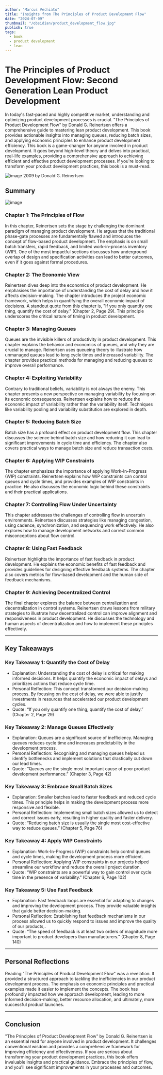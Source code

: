 ```yaml
---
author: "Marcus Vechiato"
title: "Insights from The Principles of Product Development Flow"
date: "2024-07-09"
thumbnail: "/obsidian/product_development_flow.jpg"
publish: true
tags: 
  - book
  - product development
  - lean
--- 
```


# **The Principles of Product Development Flow: Second Generation Lean Product Development**

In today's fast-paced and highly competitive market, understanding and optimizing product development processes is crucial. "The Principles of Product Development Flow" by Donald G. Reinertsen offers a comprehensive guide to mastering lean product development. This book provides actionable insights into managing queues, reducing batch sizes, and applying economic principles to enhance product development efficiency. This book is a game-changer for anyone involved in product development. It goes beyond high-level theory and delves into practical, real-life examples, providing a comprehensive approach to achieving efficient and effective product development processes. If you're looking to transform your product development practices, this book is a must-read.

![image](/obsidian/product_development_flow.jpg)
2009 by Donald G. Reinertsen

## Summary
![image](/obsidian/mindmap_product_development_flow.png)
### **Chapter 1: The Principles of Flow**
In this chapter, Reinertsen sets the stage by challenging the dominant paradigm of managing product development. He argues that the traditional phase-gate processes are fundamentally flawed and introduces the concept of flow-based product development. The emphasis is on small batch transfers, rapid feedback, and limited work-in-process inventory (WIP). One of the most impactful sections discusses how underground overlap of design and specification activities can lead to better outcomes, even if it goes against formal procedures.

### **Chapter 2: The Economic View**
Reinertsen dives deep into the economics of product development. He emphasises the importance of understanding the cost of delay and how it affects decision-making. The chapter introduces the project economic framework, which helps in quantifying the overall economic impact of decisions. A standout quote from this chapter is, "If you only quantify one thing, quantify the cost of delay." (Chapter 2, Page 29). This principle underscores the critical nature of timing in product development.

### **Chapter 3: Managing Queues**
Queues are the invisible killers of productivity in product development. This chapter explains the behavior and economics of queues, and why they are crucial to manage. Reinertsen uses queueing theory to illustrate how unmanaged queues lead to long cycle times and increased variability. The chapter provides practical methods for managing and reducing queues to improve overall performance.

### **Chapter 4: Exploiting Variability**
Contrary to traditional beliefs, variability is not always the enemy. This chapter presents a new perspective on managing variability by focusing on its economic consequences. Reinertsen explains how to reduce the economic impact of variability rather than the variability itself. Techniques like variability pooling and variability substitution are explored in depth.

### **Chapter 5: Reducing Batch Size**
Batch size has a profound effect on product development flow. This chapter discusses the science behind batch size and how reducing it can lead to significant improvements in cycle time and efficiency. The chapter also covers practical ways to manage batch size and reduce transaction costs.

### **Chapter 6: Applying WIP Constraints**
The chapter emphasizes the importance of applying Work-In-Progress (WIP) constraints. Reinertsen explains how WIP constraints can control queues and cycle times, and provides examples of WIP constraints in practice. He also discusses the economic logic behind these constraints and their practical applications.

### **Chapter 7: Controlling Flow Under Uncertainty**
This chapter addresses the challenges of controlling flow in uncertain environments. Reinertsen discusses strategies like managing congestion, using cadence, synchronization, and sequencing work effectively. He also explores how to manage development networks and correct common misconceptions about flow control.

### **Chapter 8: Using Fast Feedback**
Reinertsen highlights the importance of fast feedback in product development. He explains the economic benefits of fast feedback and provides guidelines for designing effective feedback systems. The chapter also covers metrics for flow-based development and the human side of feedback mechanisms.

### **Chapter 9: Achieving Decentralized Control**
The final chapter explores the balance between centralization and decentralization in control systems. Reinertsen draws lessons from military strategies to illustrate how decentralized control can improve alignment and responsiveness in product development. He discusses the technology and human aspects of decentralization and how to implement these principles effectively.

---

## **Key Takeaways**

### **Key Takeaway 1: Quantify the Cost of Delay**
- Explanation: Understanding the cost of delay is critical for making informed decisions. It helps quantify the economic impact of delays and prioritizes actions that reduce cycle time.
- Personal Reflection: This concept transformed our decision-making process. By focusing on the cost of delay, we were able to justify investments in resources that accelerated our product development cycles.
- Quote: “If you only quantify one thing, quantify the cost of delay.” (Chapter 2, Page 29)

### **Key Takeaway 2: Manage Queues Effectively**
- Explanation: Queues are a significant source of inefficiency. Managing queues reduces cycle time and increases predictability in the development process.
- Personal Reflection: Recognising and managing queues helped us identify bottlenecks and implement solutions that drastically cut down our lead times.
- Quote: “Queues are the single most important cause of poor product development performance.” (Chapter 3, Page 42)

### **Key Takeaway 3: Embrace Small Batch Sizes**
- Explanation: Smaller batches lead to faster feedback and reduced cycle times. This principle helps in making the development process more responsive and flexible.
- Personal Reflection: Implementing small batch sizes allowed us to detect and correct issues early, resulting in higher quality and faster delivery.
- Quote: “Reducing batch size is usually the single most cost-effective way to reduce queues.” (Chapter 5, Page 76)

### **Key Takeaway 4: Apply WIP Constraints**
- Explanation: Work-In-Progress (WIP) constraints help control queues and cycle times, making the development process more efficient.
- Personal Reflection: Applying WIP constraints in our projects helped streamline our workflow and reduce the overall project duration.
- Quote: “WIP constraints are a powerful way to gain control over cycle time in the presence of variability.” (Chapter 6, Page 102) 

### **Key Takeaway 5: Use Fast Feedback**
- Explanation: Fast feedback loops are essential for adapting to changes and improving the development process. They provide valuable insights that guide better decision-making.
- Personal Reflection: Establishing fast feedback mechanisms in our process allowed us to quickly respond to issues and improve the quality of our products,.
- Quote: “The speed of feedback is at least two orders of magnitude more important to product developers than manufacturers.” (Chapter 8, Page 140) 

---

## **Personal Reflections**
Reading "The Principles of Product Development Flow" was a revelation. It provided a structured approach to tackling the inefficiencies in our product development process. The emphasis on economic principles and practical examples made it easier to implement the concepts. The book has profoundly impacted how we approach development, leading to more informed decision-making, better resource allocation, and ultimately, more successful product launches.

---

## **Conclusion**
"The Principles of Product Development Flow" by Donald G. Reinertsen is an essential read for anyone involved in product development. It challenges conventional wisdom and provides a comprehensive framework for improving efficiency and effectiveness. If you are serious about transforming your product development practices, this book offers invaluable insights and practical guidance. Embrace the principles of flow, and you'll see significant improvements in your processes and outcomes.
